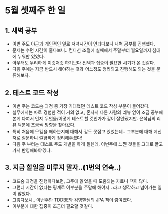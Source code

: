 
# 5월 셋째주 한 일
## 1. 새벽 공부
- 이번 주도 야근과 개인적인 일로 저녁시간이 안되다보니 새벽 공부를 진행했다.
- 문제는 수면 시간이 줄다보니.. 컨디션 조절에 실패해서 주말부터 월요일까지 침대에 누워만 있었다.
- 아무래도 무리하게 이것저것 하기보다 선택과 집중이 필요한 시기가 온 것같다.
- 다음 주에는 지금 반드시 해야하는 것과 어느정도 정리되고 진행해도 되는 것을 분류해보자.

## 2. 테스트 코드 작성
- 이번 주는 코드숨 과정 중 가장 기대했던 테스트 코드 작성 부분이 들어갔다.
- 실무에서는 따로 경험한 적이 거의 없고, 혼자서 다른 사람의 리뷰 없이 조금 공부해본게 다여서 인지 무엇을/어떻게 테스트할 것인가가 감이 잘안왔지만.
  윤석님의 리뷰 덕분에 조금씩 방향을 찾아갔다.
- 특히 처음에 모킹을 왜하는지에 대해서 감도 못잡고 있었는데.. 그부분에 대해 메신저로 질문하니 깔끔하게 정리해주셨다!
- 다음 주 부터는 테스트 주도 개발을 하게 될텐데, 이번주에 느낀 것들을 그대로 끌고가서 반영해봐야겠다.  

## 3. 지금 할일을 미루지 말자..(1번의 연속..)
- 코드숨 과정을 진행하다보면, 그주에 읽었을 때 도움되는 자료나 책이 많다.
- 그런데 시간이 없다는 핑계로 이부분을 주말에 해야지.. 라고 생각하고 넘어가는 일이 많았다.
- 그렇다보니.. 이번주만 TDDBE와 김영한님의 JPA 책이 쌓여있다.
- 이부분에 대한 집중이 조금더 필요할 것같다.
